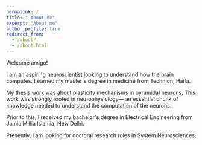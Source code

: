 ```yaml
---
permalink: /
title: " About me"
excerpt: "About me"
author_profile: true
redirect_from: 
  - /about/
  - /about.html
---
```


Welcome amigo!

I am an aspiring neuroscientist looking to understand how the brain 
computes. I earned my master's degree in medicine from Technion, Haifa.

My thesis work was about plasticity mechanisms in pyramidal neurons. This work was strongly rooted in
neurophysiology— an essential chunk of knowledge needed to understand
the computation of the neurons.

Prior to this, I received my bachelor's degree in Electrical Engineering
from Jamia Millia Islamia, New Delhi.

Presently, I am looking for doctoral research roles in System Neurosciences.


